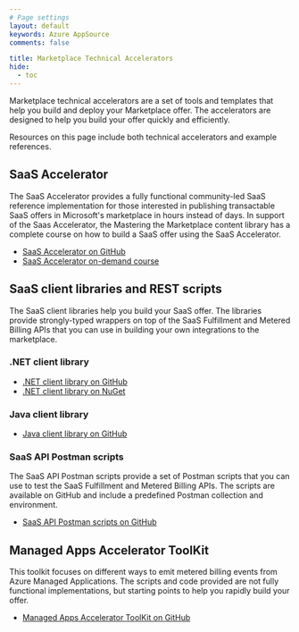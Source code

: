 ```yaml
---
# Page settings
layout: default
keywords: Azure AppSource
comments: false

title: Marketplace Technical Accelerators
hide:
  - toc
---
```


Marketplace technical accelerators are a set of tools and templates that help you build and deploy your Marketplace offer. The accelerators are designed to help you build your offer quickly and efficiently.

Resources on this page include both technical accelerators and example references.

## SaaS Accelerator

The SaaS Accelerator provides a fully functional community-led SaaS reference implementation for those interested in publishing transactable SaaS offers in Microsoft's marketplace in hours instead of days. In support of the Saas Accelerator, the Mastering the Marketplace content library has a complete course on how to build a SaaS offer using the SaaS Accelerator.

- [SaaS Accelerator on GitHub](https://github.com/Azure/Commercial-Marketplace-SaaS-Accelerator)
- [SaaS Accelerator on-demand course](../saas-accelerator/index.md)

## SaaS client libraries and REST scripts

The SaaS client libraries help you build your SaaS offer. The libraries provide strongly-typed wrappers on top of the SaaS Fulfillment and Metered Billing APIs that you can use in building your own integrations to the marketplace.

### .NET client library

- [.NET client library on GitHub](https://github.com/microsoft/commercial-marketplace-client-dotnet)
- [.NET client library on NuGet](https://www.nuget.org/packages/Marketplace.SaaS.Client)

### Java client library

- [Java client library on GitHub](https://github.com/microsoft/commercial-marketplace-client-java)

### SaaS API Postman scripts

The SaaS API Postman scripts provide a set of Postman scripts that you can use to test the SaaS Fulfillment and Metered Billing APIs. The scripts are available on GitHub and include a predefined Postman collection and environment.

- [SaaS API Postman scripts on GitHub](https://github.com/microsoft/commercial-marketplace-resources/blob/main/src/postman/README.md)

## Managed Apps Accelerator ToolKit

This toolkit focuses on different ways to emit metered billing events from Azure Managed Applications. The scripts and code provided are not fully functional implementations, but starting points to help you rapidly build your offer.

- [Managed Apps Accelerator ToolKit on GitHub](https://github.com/microsoft/commercial-marketplace-ama-metering-accelerator/blob/main/README.md)
